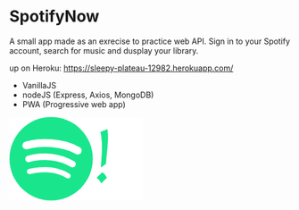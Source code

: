 # SpotifyNow

A small app made as an exrecise to practice web API.
Sign in to your Spotify account, search for music and dusplay your library.

up on Heroku: https://sleepy-plateau-12982.herokuapp.com/

-   VanillaJS
-   nodeJS (Express, Axios, MongoDB)
-   PWA (Progressive web app)

![Logo](./public/icons/logo.png)
